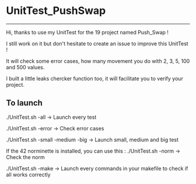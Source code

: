 # UnitTest_PushSwap

___

Hi, thanks to use my UnitTest for the 19 project named Push_Swap !

I still work on it but don't hesitate to create an issue to improve this UnitTest !

It will check some error cases, how many movement you do with 2, 3, 5, 100 and 500 values.

I built a little leaks chercker function too, it will facilitate you to verify your project.

## To launch

./UnitTest.sh -all -> Launch every test

./UnitTest.sh -error -> Check error cases

./UnitTest.sh -small -medium -big -> Launch small, medium and big test

If the 42 norminette is installed, you can use this : ./UnitTest.sh -norm -> Check the norm

./UnitTest.sh -make -> Launch every commands in your makefile to check if all works correctly
